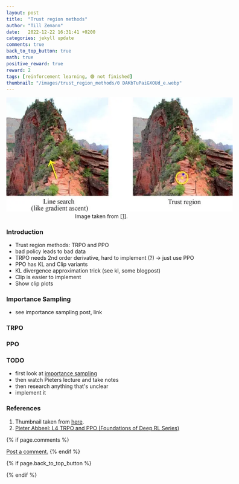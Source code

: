 ```yaml
---
layout: post
title:  "Trust region methods"
author: "Till Zemann"
date:   2022-12-22 16:31:41 +0200
categories: jekyll update
comments: true
back_to_top_button: true
math: true
positive_reward: true
reward: 2
tags: [reinforcement learning, 🟢 not finished]
thumbnail: "/images/trust_region_methods/0 DAKbTuPaiGXOUd_e.webp"
---
```


<!-- add the actor-critic diagram from Prof. Sutton.! -->

<div class="img-block" style="width: 600px;">
    <img src="/images/trust_region_methods/0 DAKbTuPaiGXOUd_e.webp"/>
</div>
<center>Image taken from <a href="https://medium.com/analytics-vidhya/trust-region-methods-for-deep-reinforcement-learning-e7e2a8460284">[1]</a>.</center>


<!-- <em style="float:right">First draft: 2022-10-22</em><br> -->

<!--
### Contents
* TOC
{:toc}
-->

### Introduction

- Trust region methods: TRPO and PPO
- bad policy leads to bad data
- TRPO needs 2nd order derivative, hard to implement (?) -> just use PPO
- PPO has KL and Clip variants
- KL divergence approximation trick (see kl, some blogpost)
- Clip is easier to implement
- Show clip plots

### Importance Sampling

- see importance sampling post, link

### TRPO


### PPO


### TODO

- first look at [importance sampling](https://youtu.be/C3p2wI4RAi8)
- then watch Pieters lecture and take notes
- then research anything that's unclear
- implement it

<!-- In-Text Citing -->
<!-- 
You can...
- use bullet points
1. use
2. ordered
3. lists


-- Math --
$\hat{s} = \frac{1}{n-1} \sum_{i=1}^{n} (x_i - \mu)^2$ 

-- Images --
<div class="img-block" style="width: 800px;">
    <img src="/images/lofi_art.png"/>
    <span><strong>Fig 1.1.</strong> Agent and Environment interactions</span>
</div>

-- Links --
[(k-fold) Cross-Validation](https://scikit-learn.org/stable/modules/cross_validation.html)

{% highlight python %}
@jit
def f(x)
    print("hi")
# does cool stuff
{% endhighlight %}

-- Highlights --
AAABC `ASDF` __some bold text__

-- Colors --
The <strong style="color: #1E72E7">joint distribution</strong> of $X$ and $Y$ is written as $P(X, Y)$.
The <strong style="color: #ED412D">marginal distribution</strong> on the other hand can be written out as a table.
-->

<!-- uncomment, when i understand more of the algorithms presented (missing DDPG, SAC, TD3, TRPO, PPO, Dyna-Q)
### Rl-Algorithms-Taxonomy in a Venn-Diagram

<div class="img-block" style="width: 700px;">
    <img src="/images/actor-critic/venn-diagram-rl-algos-detailed.png"/>
</div>

-->

### References
1. Thumbnail taken from [here][trust-region-methods-blogpost].
2. [Pieter Abbeel: L4 TRPO and PPO (Foundations of Deep RL Series) ][pieter-abbeel-trpo-ppo-lecture]


<!-- Ressources -->
[trust-region-methods-blogpost]: https://medium.com/analytics-vidhya/trust-region-methods-for-deep-reinforcement-learning-e7e2a8460284
[pieter-abbeel-trpo-ppo-lecture]: https://www.youtube.com/watch?v=KjWF8VIMGiY&list=PLwRJQ4m4UJjNymuBM9RdmB3Z9N5-0IlY0&index=4

<!-- Optional Comment Section-->
{% if page.comments %}
<p class="vspace"></p>
<a class="commentlink" role="button" href="/comments/">Post a comment.</a> <!-- role="button"  -->
{% endif %}

<!-- Optional Back to Top Button -->
{% if page.back_to_top_button %}
<script src="https://unpkg.com/vanilla-back-to-top@7.2.1/dist/vanilla-back-to-top.min.js"></script>
<script>addBackToTop({
  diameter: 40,
  backgroundColor: 'rgb(255, 255, 255, 0.7)', /* 30,144,255, 0.7 */
  textColor: '#4a4946'
})</script>
{% endif %}
